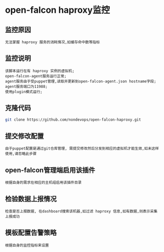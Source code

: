 # open-falcon haproxy监控

## 监控原因

``` text
无法掌握 haproxy 服务的消耗情况,如缓存命中数等指标
```

## 监控说明

``` text
该脚本运行在有 haproxy 实例的虚拟机;
open-falcon-agent服务运行正常;
agent服务由于受puppet管理,读取并更新到open-falcon-agent.json hostname字段;
agent服务端口为11988;
使用plugin模式运行;
```

## 克隆代码

``` bash
git clone https://github.com/nondevops/open-falcon-haproxy.git
```

## 提交修改配置

``` text
由于puppet配置是通过git仓库管理, 需提交修改然后分发到相应的虚拟机才能生效,如未这样使用,请忽略此步骤
```

## open-falcon管理端启用该插件

``` text
根据自身的需求在相应的主机组启用该插件目录
```

## 检验数据上报情况

``` text
检查是否上报数据, 在dashboard搜索该机器,如过滤 haproxy 信息,如有数据,则表示采集上报成功
```

## 模板配置告警策略

``` text
根据自身的监控指标来设置
```
